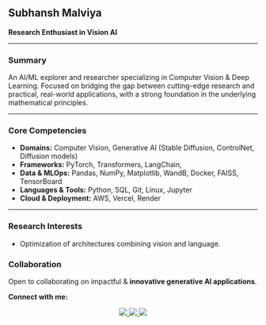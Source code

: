 ## **Subhansh Malviya**
**Research Enthusiast in Vision AI**

---

### **Summary**
An AI/ML explorer and researcher specializing in Computer Vision & Deep Learning. Focused on bridging the gap between cutting-edge research and practical, real-world applications, with a strong foundation in the underlying mathematical principles.

---

### **Core Competencies**

* **Domains:** Computer Vision, Generative AI (Stable Diffusion, ControlNet, Diffusion models)
* **Frameworks:** PyTorch, Transformers, LangChain, 
* **Data & MLOps:** Pandas, NumPy, Matplotlib, WandB, Docker, FAISS, TensorBoard
* **Languages & Tools:** Python, SQL, Git, Linux, Jupyter
* **Cloud & Deployment:** AWS, Vercel, Render
  
---

### **Research Interests**

* Optimization of architectures combining vision and language.

### **Collaboration**

Open to collaborating on impactful & **innovative generative AI applications**.

**Connect with me:**

<p align="center">
      <a href="https://huggingface.co/Subh775">
        <img src="https://img.shields.io/badge/HuggingFace-Models_&_Datasets-yellow?logo=huggingface" />
    </a>
    <a href="mailto:subhansh4268@gmail.com">
        <img src="https://img.shields.io/badge/Email-Contact_Me-red?logo=gmail&logoColor=white" />
    </a>
    <a href="https://www.linkedin.com/in/subhansh-malviya-a43b5b28b/">
        <img src="https://img.shields.io/badge/LinkedIn-Connect-blue?logo=linkedin&logoColor=white" />
    </a>
</p>

